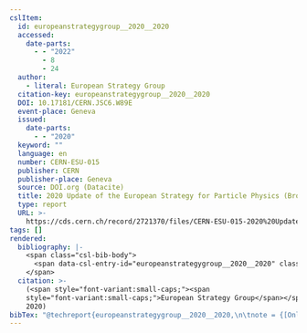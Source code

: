 ```yaml
---
cslItem:
  id: europeanstrategygroup__2020__2020
  accessed:
    date-parts:
      - - "2022"
        - 8
        - 24
  author:
    - literal: European Strategy Group
  citation-key: europeanstrategygroup__2020__2020
  DOI: 10.17181/CERN.JSC6.W89E
  event-place: Geneva
  issued:
    date-parts:
      - - "2020"
  keyword: ""
  language: en
  number: CERN-ESU-015
  publisher: CERN
  publisher-place: Geneva
  source: DOI.org (Datacite)
  title: 2020 Update of the European Strategy for Particle Physics (Brochure)
  type: report
  URL: >-
    https://cds.cern.ch/record/2721370/files/CERN-ESU-015-2020%20Update%20European%20Strategy.pdf
tags: []
rendered:
  bibliography: |-
    <span class="csl-bib-body">
      <span data-csl-entry-id="europeanstrategygroup__2020__2020" class="csl-entry"><span class='author-bib'>European Strategy Group</span>. <span class='date-bib'>(2020)</span>. <span class='title'><i><b><span style="font-style:normal;">2020 Update of the European Strategy for Particle Physics (Brochure)</span></b></i></span> (CERN-ESU-015). CERN. <span class='URL'><a href='https://doi.org/10.17181/CERN.JSC6.W89E'>LINK</a></span></span>
    </span>
  citation: >-
    (<span style="font-variant:small-caps;"><span
    style="font-variant:small-caps;">European Strategy Group</span></span>,
    2020)
bibTex: "@techreport{europeanstrategygroup__2020__2020,\n\tnote = {[Online; accessed 2022-08-24]},\n\taddress = {Geneva},\n\tauthor = {{European Strategy Group}},\n\tyear = {2020},\n\tnumber = {CERN-ESU-015},\n\tinstitution = {CERN},\n\ttitle = {2020 {Update} of the {European} {Strategy} for {Particle} {Physics} ({Brochure})},\n}\n\n"
---
```

